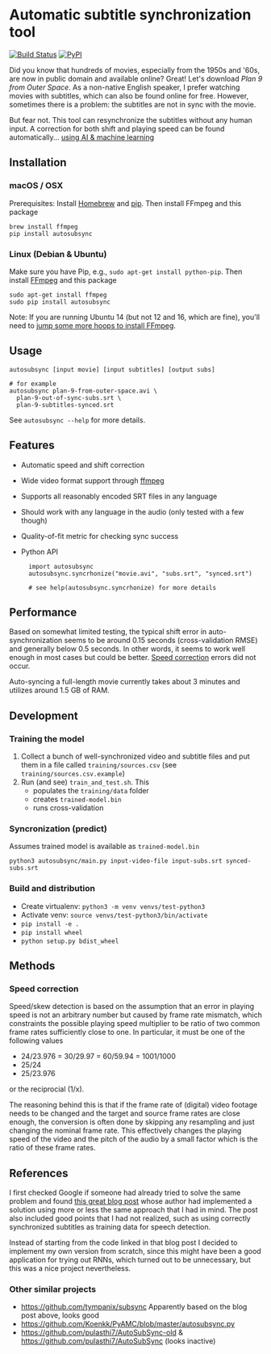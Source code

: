 # Automatic subtitle synchronization tool

[![Build Status](https://travis-ci.org/oseiskar/autosubsync.svg?branch=master)](https://travis-ci.org/oseiskar/autosubsync)
[![PyPI](https://img.shields.io/pypi/v/autosubsync.svg)](https://pypi.python.org/pypi/autosubsync)

Did you know that hundreds of movies, especially from the 1950s and '60s,
are now in public domain and available online? Great! Let's download
_Plan 9 from Outer Space_. As a non-native English speaker, I prefer watching
movies with subtitles, which can also be found online for free. However, sometimes
there is a problem: the subtitles are not in sync with the movie.

But fear not. This tool can resynchronize the subtitles without any human input.
A correction for both shift and playing speed can be found automatically...
[using AI & machine learning](#references)

## Installation

### macOS / OSX
Prerequisites: Install [Homebrew](https://brew.sh/) and [pip](https://stackoverflow.com/questions/17271319/how-do-i-install-pip-on-macos-or-os-x). Then install FFmpeg and this package

```
brew install ffmpeg
pip install autosubsync
```

### Linux (Debian & Ubuntu)

Make sure you have Pip, e.g., `sudo apt-get install python-pip`.
Then install [FFmpeg](https://www.ffmpeg.org/) and this package
```
sudo apt-get install ffmpeg
sudo pip install autosubsync
```

Note: If you are running Ubuntu 14 (but not 12 and 16, which are fine), you'll need to [jump some more hoops to install FFmpeg](https://www.faqforge.com/linux/how-to-install-ffmpeg-on-ubuntu-14-04/).

## Usage

```
autosubsync [input movie] [input subtitles] [output subs]

# for example
autosubsync plan-9-from-outer-space.avi \
  plan-9-out-of-sync-subs.srt \
  plan-9-subtitles-synced.srt
```
See `autosubsync --help` for more details.

## Features

 * Automatic speed and shift correction
 * Wide video format support through [ffmpeg](https://www.ffmpeg.org/)
 * Supports all reasonably encoded SRT files in any language
 * Should work with any language in the audio (only tested with a few though)
 * Quality-of-fit metric for checking sync success
 * Python API

         import autosubsync
         autosubsync.syncrhonize("movie.avi", "subs.srt", "synced.srt")

         # see help(autosubsync.syncrhonize) for more details

## Performance

Based on somewhat limited testing, the typical shift error in auto-synchronization
seems to be around 0.15 seconds (cross-validation RMSE) and generally below 0.5
seconds. In other words, it seems to work well enough in most cases but could be
better. [Speed correction](#speed-correction) errors did not occur.

Auto-syncing a full-length movie currently takes about 3 minutes and utilizes
around 1.5 GB of RAM.

## Development

### Training the model

 1. Collect a bunch of well-synchronized video and subtitle files and put them
    in a file called `training/sources.csv` (see `training/sources.csv.example`)
 2. Run (and see) `train_and_test.sh`. This
    * populates the `training/data` folder
    * creates `trained-model.bin`
    * runs cross-validation

### Syncronization (predict)

Assumes trained model is available as `trained-model.bin`

    python3 autosubsync/main.py input-video-file input-subs.srt synced-subs.srt

### Build and distribution

 * Create virtualenv: `python3 -m venv venvs/test-python3`
 * Activate venv: `source venvs/test-python3/bin/activate`
 * `pip install -e .`
 * `pip install wheel`
 * `python setup.py bdist_wheel`

## Methods

### Speed correction

Speed/skew detection is based on the assumption that an error in playing speed
is not an arbitrary number but caused by frame rate mismatch, which constraints
the possible playing speed multiplier to be ratio of two common frame rates
sufficiently close to one. In particular, it must be one of the following values

 * 24/23.976 = 30/29.97 = 60/59.94 = 1001/1000
 * 25/24
 * 25/23.976

or the reciprocial (1/x).

The reasoning behind this is that if the frame rate of (digital) video footage
needs to be changed and the target and source frame rates are close enough,
the conversion is often done by skipping any resampling and just changing the
nominal frame rate. This effectively changes the playing speed of the video
and the pitch of the audio by a small factor which is the ratio
of these frame rates.

## References

I first checked Google if someone had already tried to solve the same problem and found
[this great blog post](https://albertosabater.github.io/Automatic-Subtitle-Synchronization/)
whose author had implemented a solution using more or less the same approach that
I had in mind. The post also included good points that I had not realized, such as
using correctly synchronized subtitles as training data for speech detection.

Instead of starting from the code linked in that blog post I decided to implement my
own version from scratch, since this might have been a good application for trying out
RNNs, which turned out to be unnecessary, but this was a nice project nevertheless.

### Other similar projects

 * https://github.com/tympanix/subsync Apparently based on the blog post above, looks good
 * https://github.com/Koenkk/PyAMC/blob/master/autosubsync.py
 * https://github.com/pulasthi7/AutoSubSync-old & https://github.com/pulasthi7/AutoSubSync (looks inactive)
